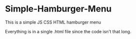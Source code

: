 # Simple-Hamburger-Menu
This is a simple JS CSS HTML hamburger menu

Everything is in a single .html file since the code isn't that long.
